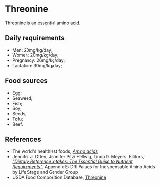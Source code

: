 # Threonine
Threonine is an essential amino acid.

## Daily requirements
- Men: 20mg/kg/day;
- Women: 20mg/kg/day;
- Pregnancy: 26mg/kg/day;
- Lactation: 30mg/kg/day;

## Food sources
- Egg;
- Seaweed;
- Fish;
- Soy;
- Seeds;
- Tofu;
- Beef.

## References
- The world's healthiest foods, [_Amino acids_](http://www.whfoods.com/genpage.php?tname=nutrient&dbid=129)
- Jennifer J. Otten, Jennifer Pitzi Hellwig, Linda D. Meyers, Editors, [_"Dietary Reference Intakes: The Essential Guide to Nutrient Requirements"_](https://www.amazon.com/Dietary-Reference-Intakes-Essential-Requirements/dp/0309157420), Appendix E: DRI Values for Indispensable Amino Acids by Life Stage and Gender Group
- USDA Food Composition Database, [Threonine](https://ndb.nal.usda.gov/ndb/nutrients/report/nutrientsfrm?max=25&offset=0&totCount=0&nutrient1=502&nutrient2=&nutrient3=&subset=0&sort=c&measureby=g)